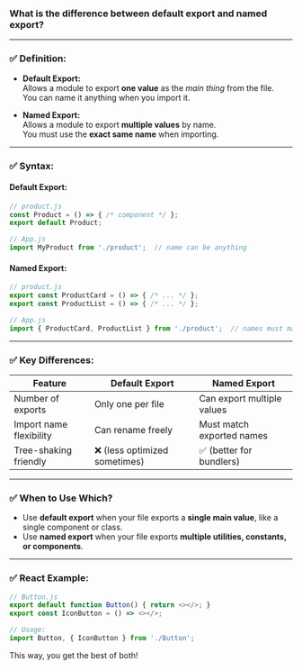 ### **What is the difference between default export and named export?**

---

### ✅ **Definition:**

- **Default Export:**  
  Allows a module to export **one value** as the *main thing* from the file.  
  You can name it anything when you import it.

- **Named Export:**  
  Allows a module to export **multiple values** by name.  
  You must use the **exact same name** when importing.

---

### ✅ **Syntax:**

#### **Default Export:**
```js
// product.js
const Product = () => { /* component */ };
export default Product;

// App.js
import MyProduct from './product';  // name can be anything
```

#### **Named Export:**
```js
// product.js
export const ProductCard = () => { /* ... */ };
export const ProductList = () => { /* ... */ };

// App.js
import { ProductCard, ProductList } from './product';  // names must match
```

---

### ✅ **Key Differences:**

| Feature                  | Default Export                     | Named Export                       |
|--------------------------|------------------------------------|------------------------------------|
| Number of exports        | Only one per file                  | Can export multiple values         |
| Import name flexibility  | Can rename freely                  | Must match exported names          |
| Tree-shaking friendly    | ❌ (less optimized sometimes)       | ✅ (better for bundlers)            |

---

### ✅ **When to Use Which?**

- Use **default export** when your file exports a **single main value**, like a single component or class.
- Use **named export** when your file exports **multiple utilities, constants, or components**.

---

### ✅ **React Example:**

```js
// Button.js
export default function Button() { return <></>; }
export const IconButton = () => <></>;

// Usage:
import Button, { IconButton } from './Button';
```

This way, you get the best of both!
